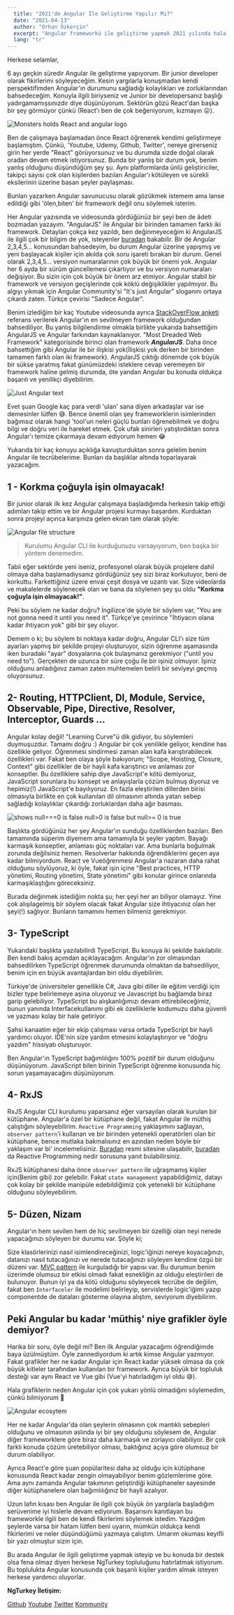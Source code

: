 ```yaml
---
  title: "2021'de Angular İle Geliştirme Yapılır Mı?"
  date: "2021-04-13"
  author: "Orhan Özkerçin"
  excerpt: "Angular frameworkü ile geliştirme yapmak 2021 yılında hala mantıklı mı? Avantajları ve dezavantajları neler?"
  lang: "tr"
---
```


Herkese selamlar,

6 ayı geçkin süredir Angular ile geliştirme yapıyorum. Bir junior developer olarak fikirlerimi söyleyeceğim. Kesin yargılarla konuşmadan kendi perspektifimden Angular'ın durumunu sağladığı kolaylıkları ve zorluklarından bahsedeceğim.
Konuyla ilgili biriyseniz ve Junior bir developersanız başlığı yadırgamamışsınızdır diye düşünüyorum. Sektörün gözü React'dan başka bir şey görmüyor çünkü (React'ı ben de çok beğeniyorum, kızmayın 😛).

![Monsters holds React and angular logo](monsters.webp)

Ben de çalışmaya başlamadan önce React öğrenerek kendimi geliştirmeye başlamıştım. Çünkü, 'Youtube, Udemy, Github, Twitter', nereye girerseniz girin her yerde "React" görüyorsunuz ve bu durumda sizde doğal olarak oradan devam etmek istiyorsunuz. Bunda bir yanlış bir durum yok, benim yanlış olduğunu düşündüğüm şey şu. Aynı platformlarda ünlü geliştiriciler, takipçi sayısı çok olan kişilerden bazıları Angular'ı kötüleyen ve sürekli eksilerinin üzerine basan şeyler paylaşması.

Bunları yazarken Angular savunucusu olarak gözükmek istemem ama lanse edildiği gibi 'ölen,biten' bir framework değil onu söylemek isterim.

Her Angular yazısında ve videosunda gördüğünüz bir şeyi ben de âdeti bozmadan yazayım. "AngularJS" ile Angular bir birinden tamamen farklı iki framework. Detayları çokça kez yazıldı, ben değinmeyeceğim ki AngularJS ile ilgili çok bir bilgim de yok, isteyenler [buradan](https://stackify.com/angular-vs-angularjs-differences-between-angular-and-angularjs/) bakabilir. Bir de Angular 2,3,4,5… konusundan bahsedeyim, bu durum Angular üzerine yapışmış ve yeni başlayacak kişiler için akılda çok soru işareti bırakan bir durum. Genel olarak 2,3,4,5… versiyon numaralarının çok büyük bir önemi yok. Angular her 6 ayda bir sürüm güncellemesi çıkartıyor ve bu versiyon numaraları değişiyor. Bu sizin için çok büyük bir önem arz etmiyor. Angular stabil bir framework ve versiyon geçişlerinde çok köklü değişiklikler yapılmıyor. Bu algıyı yıkmak için Angular Community'si "It's just Angular" sloganını ortaya çıkardı zaten. Türkçe çevirisi "Sadece Angular".

Benim izlediğim bir kaç Youtube videosunda ayrıca [StackOverFlow anketi](https://insights.stackoverflow.com/survey/2020#technology-most-loved-dreaded-and-wanted-web-frameworks-dreaded2) referans verilerek Angular'ın en sevilmeyen framework olduğundan bahsediliyor. Bu yanlış bilgilendirme olmakla birlikte yukarıda bahsettiğim AngularJS ve Angular farkından kaynaklanıyor. "Most Dreaded Web Framework" kategorisinde birinci olan framework ***AngularJS***. Daha önce bahsettiğim gibi Angular ile bir ilişkisi yok(İlişkisi yok derken bir birinden tamamen farklı olan iki framework). AngularJS çıktığı dönemde çok büyük bir sükse yaratmış fakat günümüzdeki isteklere cevap veremeyen bir framework haline gelmiş durumda, öte yandan Angular bu konuda oldukça başarılı ve yenilikçi diyebilirim.

![Just Angular text](just-angular.webp)

Evet şuan Google kaç para verdi 'ulan' sana diyen arkadaşlar var ise demesinler lütfen 😅. Bence önemli olan şey frameworklerin isimlerinden bağımsız olarak hangi 'tool'un neleri güçlü bunları öğrenebilmek ve doğru bilgi ve doğru veri ile hareket etmek. Çok ufak sinirleri yatıştırdıktan sonra Angular'ı temize çıkarmaya devam ediyorum hemen 😂

Yukarıda bir kaç konuyu açıklığa kavuşturduktan sonra gelelim benim Angular ile tecrübelerime. Bunları da başlıklar altında toparlayarak yazacağım.

## 1 - Korkma çoğuyla işin olmayacak!

Bir junior olarak ilk kez Angular çalışmaya başladığımda herkesin takip ettiği adımları takip ettim ve bir Angular projesi kurmayı başardım. Kurduktan sonra projeyi açınca karşınıza gelen ekran tam olarak şöyle:

![Angular file structure](file-structure.webp)

> Kurulumu Angular CLI ile kurduğunuzu varsayıyorum, ben başka bir yöntem denemedim.

Tabii eğer sektörde yeni iseniz, profesyonel olarak büyük projelere dahil olmaya daha başlamadıysanız gördüğünüz şey sizi biraz korkutuyor, beni de korkuttu. Farkettiğiniz üzere envai çeşit dosya ve uzantı var. Size videolarda ve makalelerde söylenecek olan ve bana da söylenen şey şu oldu **"Korkma çoğuyla işin olmayacak!"**.

Peki bu söylem ne kadar doğru? İngilizce'de şöyle bir söylem var, "You are not gonna need it until you need it". Türkçe'ye çevirince "İhtiyacın olana kadar ihtiyacın yok" gibi bir şey oluyor.

Demem o ki; bu söylem bi noktaya kadar doğru, Angular CLI'ı size tüm ayarları yapmış bir şekilde projeyi oluşturuyor, sizin öğrenme aşamasında iken buradaki "ayar" dosyalarına çok bulaşmanız gerekmiyor ("until you need to"). Gerçekten de uzunca bir süre çoğu ile bir işiniz olmuyor. İşiniz olduğunu anladığınız zaman zaten muhtemelen belirli bir seviyeyi geçmiş oluyorsunuz.

## 2- Routing, HTTPClient, DI, Module, Service, Observable, Pipe, Directive, Resolver, Interceptor, Guards …

Angular kolay değil! "Learning Curve"ü dik gidiyor, bu söylemleri duymuşuzdur. Tamamı doğru :) Angular bir çok yenilikle geliyor, kendine has özellikle geliyor. Öğrenmesi sindirmesi zaman alan kafa karıştırabilecek özellikleri var. Fakat ben olaya şöyle bakıyorum; "Scope, Hoisting, Closure, Context" gibi özellikler de bir hayli kafa karıştırıcı ve anlaması zor konseptler. Bu özelliklere sahip diye JavaScript'e kötü demiyoruz, JavaScript sorunlara bu konsept ve anlayışlarla çözüm bulmuş diyoruz ve hepimiz(!) JavaScript'e bayılıyoruz. En fazla eleştirilen dillerden birisi olmasıyla birlikte en çok kullanılan dil olmasının altında yatan sebep sağladığı kolaylıklar çıkardığı zorluklardan daha ağır basması.

![shows null===0 is false null>0 is false but null>= 0 is true](weird-js.webp)


Başlıkta gördüğünüz her şey Angular'ın sunduğu özelliklerden bazıları. Ben tamamında süperim diyemem ama tamamıyla bi şeyler yaptım. Bayağı karmaşık konseptler, anlaması güç noktaları var. Ama bunlarla boğulmak zorunda değilsiniz hemen. Resolverlar hakkında öğrendiklerimi geçen aya kadar bilmiyordum. React ve Vueöğrenmesi Angular'a nazaran daha rahat olduğunu söylüyoruz, ki öyle, fakat işin içine "Best practices, HTTP yönetimi, Routing yönetimi, State yönetimi" gibi konular girince onlarında karmaşıklaştığını göreceksiniz.

Burada değinmek istediğim nokta şu; her şeyi her an biliyor olamayız. Yine çok alışılagelmiş bir söylem olacak fakat Angular size ihtiyacınız olan her şeyi(!) sağlıyor. Bunların tamamını hemen bilmeniz gerekmiyor.

## 3- TypeScript

Yukarıdaki başlıkta yazılabilirdi TypeScript. Bu konuya iki şekilde bakılabilir. Ben kendi bakış açımdan açıklayacağım. Angular'ın zor olmasından bahsedilirken TypeScript öğrenmek durumunda olmaktan da bahsediliyor, benim için en büyük avantajlardan biri oldu diyebilirim.

Türkiye'de üniversiteler genellikle C#, Java gibi diller ile eğitim verdiği için bizler type belirlemeye aşina oluyoruz ve Javascript bu bağlamda biraz garip gelebiliyor. TypeScript bu alışkanlığımızı devam ettirebileceğimiz, bunun yanında Interfacekullanımı gibi ek özelliklerle kodumuzu daha güvenli ve yazması kolay bir hale getiriyor.

Şahsi kanaatim eğer bir ekip çalışması varsa ortada TypeScript bir hayli yardımcı oluyor. IDE'nin size yardım etmesini kolaylaştırıyor ve "doğru yazdım" hissiyatı oluşturuyor.

Ben Angular'ın TypeScript bağımlılığını 100% pozitif bir durum olduğunu düşünüyorum. JavaScript bilen birinin TypeScript öğrenme konusunda hiç sorun yaşamayacağını düşünüyorum.

## 4- RxJS

RxJS Angular CLI kurulumu yaparsanız eğer varsayılan olarak kurulan bir kütüphane. Angular'a özel bir kütüphane değil, fakat Angular ile müthiş çalıştığını söyleyebilirim. `Reactive Programming` yaklaşımını sağlayan, `observer pattern`'i kullanan ve bir birinden yetenekli operatörleri olan bir kütüphane, bence mutlaka bakmalısınız en azından neden böyle bir yaklaşım var bi' incelemelisiniz. [Buradan](https://reactivex.io/) resmi sitesine ulaşabilir, [buradan](https://medium.com/@kevalpatel2106/what-is-reactive-programming-da37c1611382) da Reactive Programming nedir sorusuna yanıt bulabilirsiniz.

RxJS kütüphanesi daha önce `observer pattern` ile uğraşmamış kişiler için(Benim gibi) zor gelebilir. Fakat `state management` yapabildiğimiz, datayı çok kolay bir şekilde manipüle edebildiğimiz çok yetenekli bir kütüphane olduğunu söyleyebilirim.

## 5- Düzen, Nizam
Angular'ın hem sevilen hem de hiç sevilmeyen bir özelliği olan neyi nerede yapacağınızı söyleyen bir durumu var. Şöyle ki;

Size klasörlerinizi nasıl isimlendireceğinizi, logic'iğinizi nereye koyacağınızı, datanızı nasıl tutacağınızı ve nerede tutacağınızı söyleyen kendine özgü bir düzeni var. [MVC pattern](https://en.wikipedia.org/wiki/Model%E2%80%93view%E2%80%93controller) ile kurguladığı bir yapısı var. Bu durumun benim üzerimde olumsuz bir etkisi olmadı fakat esnekliğin az olduğu eleştirileri de bulunuyor. Bunun iyi ya da kötü olduğunu söyleyecek tecrübe de değilim, fakat ben `Interfaceler` ile modelimi belirleyip, servislerde logic'iğimi yazıp componentde de dataları gösterme olayına alıştım, seviyorum diyebilirim.

## Peki Angular bu kadar 'müthiş' niye grafikler öyle demiyor?
Harika bir soru, öyle değil mi? Ben ilk Angular yazacağımı öğrendiğimde baya üzülmüştüm. Öyle zannediyordum ki artık kimse Angular yazmıyor. Fakat grafikler her ne kadar Angular için React kadar yüksek olmasa da çok büyük kitleler tarafından kullanılan bir framework. Ayrıca büyük bir topluluk desteği var aynı React ve Vue gibi (Vue'yi hatırladığım iyi oldu 😅).

Hala grafiklerin neden Angular için çok yukarı yönlü olmadığını söylemedim, çünkü bilmiyorum 🙈

![Angular ecosytem](angular-products.webp)


Her ne kadar Angular'da olan şeylerin olmasının çok mantıklı sebepleri olduğunu ve olmasının aslında iyi bir şey olduğunu söylesem de, Angular diğer frameworklere göre biraz daha karmaşık ve zorlayıcı olabiliyor. Bir çok farklı konuda çözüm üretebiliyor olması, baktığınız açıya göre olumsuz bir durum olabiliyor.

Ayrıca React'e göre şuan popülaritesi daha az olduğu için kütüphane konusunda React kadar zengin olmayabiliyor benim gözlemlerime göre. Ama aynı zamanda Angular takımının geliştirdiği kütüphaneler sayesinde diğer kütüphanelere olan bağımlılığınız bir hayli azalıyor.

Uzun lafın kısası ben Angular ile ilgili çok büyük ön yargılarla başladığım serüvenime iyi hislerle devam ediyorum. Başarısını kanıtlayan bu frameworkle ilgili ben de kendi fikirlerimi söylemek istedim. Yazdığım şeylerde varsa bir hatam lütfen beni uyarın, mümkün oldukça kendi fikirlerimi ve neler düşündüğümü yazmaya çalıştım. Umarım okuması keyifli bir yazı olmuştur sizin için.

Bu arada Angular ile ilgili geliştirme yapmak isteyip ve bu konuda bir destek olsa fena olmaz diyen herkese NgTurkey topluluğunu hatırlatmak istiyorum. Bu toplulukta Angular konusunda çok başarılı kişiler yardım almak isteyen herkese yardımcı oluyorlar.

**NgTurkey İletişim:**

[Github](https://github.com/ng-turkey)
[Youtube](https://www.youtube.com/channel/UCmJHGvy7eedk9QAWX8Kootg)
[Twitter](https://twitter.com/ngturkiye)
[Kommunity](https://kommunity.com/ngturkey)
